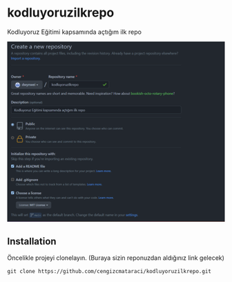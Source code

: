 # kodluyoruzilkrepo

Kodluyoruz Eğitimi kapsamında açtığım ilk repo

![kodluyoruz_gorsel](https://github.com/dwynwei/kodluyoruzilkrepo/blob/master/kodluyoruzview.jpg?raw=true)

## Installation

Öncelikle projeyi clonelayın. (Buraya sizin reponuzdan aldığınız link gelecek)

```
git clone https://github.com/cengizcmataraci/kodluyoruzilkrepo.git
```

